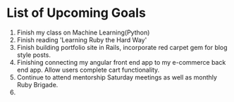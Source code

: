 # List of Upcoming Goals
  1. Finish my class on Machine Learning(Python)
  2. Finish reading 'Learning Ruby the Hard Way'
  3. Finish building portfolio site in Rails, incorporate red carpet gem for blog style posts.
  4. Finishing connecting my angular front end app to my e-commerce back end app. Allow users complete cart functionality.
  5. Continue to attend mentorship Saturday meetings as well as monthly Ruby Brigade.
  6. 
